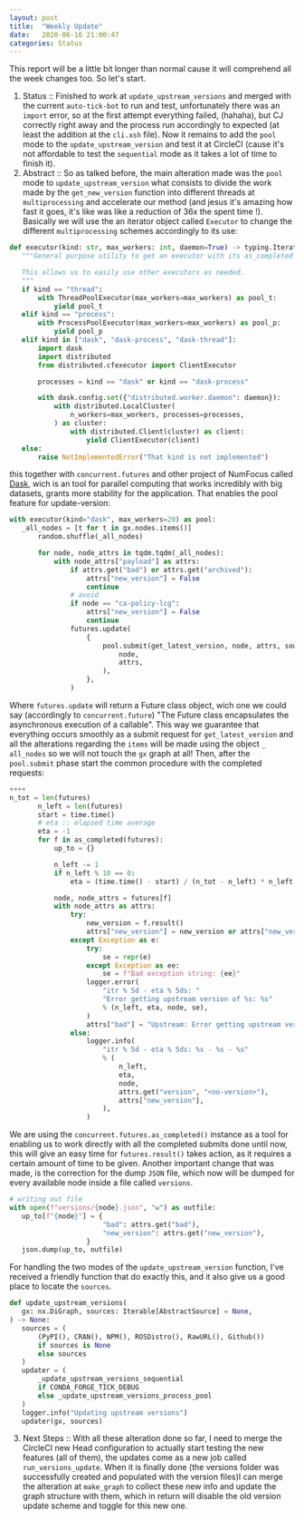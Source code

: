 ```yaml
---
layout: post
title:  "Weekly Update"
date:   2020-06-16 21:00:47
categories: Status
---
```


  This report will be a little bit longer than normal cause it will comprehend all the week changes too. So let's start.
 
 1. Status :: Finished to work at `update_upstream_versions` and merged with the current `auto-tick-bot` to run and test, unfortunately there was an `import` error, so at the first attempt everything failed, (hahaha), but CJ correctly right away and the process run accordingly to expected (at least the addition at the `cli.xsh` file). Now it remains to add the `pool` mode to the `update_upstream_version` and test it at CircleCI  (cause it's not affordable to test the `sequential` mode as it takes a lot of time to finish it).
 2. Abstract :: So as talked before, the main alteration made was the `pool` mode to `update_upstream_version` what consists to divide the work made by the `get_new_version` function into different threads at `multiprocessing` and accelerate our method (and jesus it's amazing how fast it goes, it's like was like a reduction of 36x the spent time !). Basically we will use the an iterator object called `Executor` to change the different `multiprocessing` schemes accordingly to its use:
 ```python
 def executor(kind: str, max_workers: int, daemon=True) -> typing.Iterator[Executor]:
    """General purpose utility to get an executor with its as_completed handler

    This allows us to easily use other executors as needed.
    """
    if kind == "thread":
        with ThreadPoolExecutor(max_workers=max_workers) as pool_t:
            yield pool_t
    elif kind == "process":
        with ProcessPoolExecutor(max_workers=max_workers) as pool_p:
            yield pool_p
    elif kind in ["dask", "dask-process", "dask-thread"]:
        import dask
        import distributed
        from distributed.cfexecutor import ClientExecutor

        processes = kind == "dask" or kind == "dask-process"

        with dask.config.set({"distributed.worker.daemon": daemon}):
            with distributed.LocalCluster(
                n_workers=max_workers, processes=processes,
            ) as cluster:
                with distributed.Client(cluster) as client:
                    yield ClientExecutor(client)
    else:
        raise NotImplementedError("That kind is not implemented")
 ```
 this together with `concurrent.futures` and other project of NumFocus called 
[Dask](https://numfocus.org/project/dask), wich is an tool for parallel computing that works incredibly with big datasets, grants more stability for the application. That enables the pool feature for update-version:
 ```python
 with executor(kind="dask", max_workers=20) as pool:
    _all_nodes = [t for t in gx.nodes.items()]
        random.shuffle(_all_nodes)

        for node, node_attrs in tqdm.tqdm(_all_nodes):
            with node_attrs["payload"] as attrs:
                if attrs.get("bad") or attrs.get("archived"):
                    attrs["new_version"] = False
                    continue
                # avoid
                if node == "ca-policy-lcg":
                    attrs["new_version"] = False
                    continue
                futures.update(
                    {
                        pool.submit(get_latest_version, node, attrs, sources): (
                            node,
                            attrs,
                        ),
                    },
                )
 ```
 Where `futures.update` will return a Future class object, wich one we could say (accordingly to `concurrent.future`) "The Future class encapsulates the asynchronous execution of a callable". This way we guarantee that everything occurs smoothly as a submit request for `get_latest_version` and all the alterations regarding the `items` will be made using the object `_ all_nodes` so we will not touch the `gx` graph at all! Then, after the `pool.submit` phase start the common procedure with the completed requests:
 ```python
 ++++
 n_tot = len(futures)
        n_left = len(futures)
        start = time.time()
        # eta :: elapsed time average
        eta = -1
        for f in as_completed(futures):
            up_to = {}

            n_left -= 1
            if n_left % 10 == 0:
                eta = (time.time() - start) / (n_tot - n_left) * n_left

            node, node_attrs = futures[f]
            with node_attrs as attrs:
                try:
                    new_version = f.result()
                    attrs["new_version"] = new_version or attrs["new_version"]
                except Exception as e:
                    try:
                        se = repr(e)
                    except Exception as ee:
                        se = f"Bad exception string: {ee}"
                    logger.error(
                        "itr % 5d - eta % 5ds: "
                        "Error getting upstream version of %s: %s"
                        % (n_left, eta, node, se),
                    )
                    attrs["bad"] = "Upstream: Error getting upstream version"
                else:
                    logger.info(
                        "itr % 5d - eta % 5ds: %s - %s - %s"
                        % (
                            n_left,
                            eta,
                            node,
                            attrs.get("version", "<no-version>"),
                            attrs["new_version"],
                        ),
                    )
 ```
 We are using the `concurrent.futures.as_completed()` instance as a tool for enabling us to work directly with all the completed submits done until now, this will give an easy time for `futures.result()` takes action, as it requires a certain amount of time to be given. Another important change that was made, is the correction for the dump `JSON` file, which now will be dumped for every available node inside a file called `versions`.
 ```python
 # writing out file
 with open(f"versions/{node}.json", "w") as outfile:
    up_to[f"{node}"] = {
                        "bad": attrs.get("bad"),
                        "new_version": attrs.get("new_version"),
                    }
    json.dump(up_to, outfile)
 ```
 For handling the two modes of the `update_upstream_version` function, I've received a friendly function that do exactly this, and it also give us a good place to locate the `sources`.
 ```python
 def update_upstream_versions(
    gx: nx.DiGraph, sources: Iterable[AbstractSource] = None,
) -> None:
    sources = (
        (PyPI(), CRAN(), NPM(), ROSDistro(), RawURL(), Github())
        if sources is None
        else sources
    )
    updater = (
        _update_upstream_versions_sequential
        if CONDA_FORGE_TICK_DEBUG
        else _update_upstream_versions_process_pool
    )
    logger.info("Updating upstream versions")
    updater(gx, sources)
 ```
 3. Next Steps :: With all these alteration done so far, I need to merge the CircleCI new Head configuration to actually start testing the new features (all of them), the updates come as a new job called `run_versions_update`. When it is finally done (the versions folder was successfully created and populated with the version files)I can merge the alteration at `make_graph` to collect these new info and update the graph structure with them, which in return will disable the old version update scheme and toggle for this new one.

